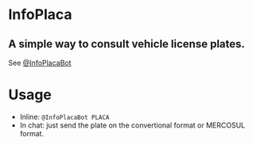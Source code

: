 # InfoPlaca
<h2>A simple way to consult vehicle license plates.</h2>

See <a href="https://t.me/infoplacabot">@InfoPlacaBot</a>





# Usage

- Inline: <code>@InfoPlacaBot PLACA</code>
- In chat: just send the plate on the convertional format or MERCOSUL format.
